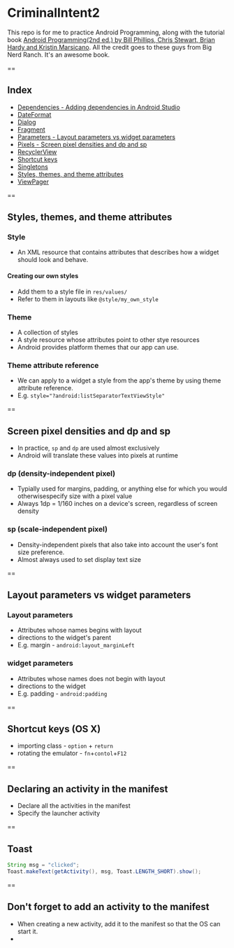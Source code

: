 # CriminalIntent2

This repo is for me to practice Android Programming, along with the tutorial book [Android Programming(2nd ed.) by Bill Phillips, Chris Stewart, Brian Hardy and Kristin Marsicano](https://www.bignerdranch.com/blog/android-programming-the-big-nerd-ranch-guide-second-edition/). All the credit goes to these guys from Big Nerd Ranch. It's an awesome book.

==

## Index

- [Dependencies - Adding dependencies in Android Studio](https://github.com/mnishiguchi/CriminalIntent2/blob/master/_notebook/adding_dependency.md)
- [DateFormat](https://github.com/mnishiguchi/CriminalIntent2/blob/master/_notebook/formatting_date.md)
- [Dialog](https://github.com/mnishiguchi/CriminalIntent2/blob/master/_notebook/dialog.md)
- [Fragment](https://github.com/mnishiguchi/CriminalIntent2/blob/master/_notebook/fragment.md)
- [Parameters - Layout parameters vs widget parameters](https://github.com/mnishiguchi/CriminalIntent2#layout-parameters-vs-widget-parameters)
- [Pixels - Screen pixel densities and dp and sp](https://github.com/mnishiguchi/CriminalIntent2#screen-pixel-densities-and-dp-and-sp)
- [RecyclerView](https://github.com/mnishiguchi/CriminalIntent2/blob/master/_notebook/recycler_view.md)
- [Shortcut keys](https://github.com/mnishiguchi/CriminalIntent2#shortcut-keys)
- [Singletons](https://github.com/mnishiguchi/CriminalIntent2/blob/master/_notebook/Singletons.md)
- [Styles, themes, and theme attributes](https://github.com/mnishiguchi/CriminalIntent2#styles-themes-and-theme-attributes)
- [ViewPager](https://github.com/mnishiguchi/CriminalIntent2/blob/master/_notebook/view_pager.md)

==

## Styles, themes, and theme attributes

### Style
- An XML resource that contains attributes that describes how a widget should look and behave.

#### Creating our own styles

- Add them to a style file in `res/values/`
- Refer to them in layouts like `@style/my_own_style`

### Theme

- A collection of styles
- A style resource whose attributes point to other stye resources
- Android provides platform themes that our app can use.

### Theme attribute reference

- We can apply to a widget a style from the app's theme by using theme attribute reference.
- E.g. `style="?android:listSeparatorTextViewStyle"`

==

## Screen pixel densities and dp and sp

- In practice, `sp` and `dp` are used almost exclusively
- Android will translate these values into pixels at runtime

### dp (density-independent pixel)

- Typially used for margins, padding, or anything else for which you would otherwisespecify size with a pixel value
- Always 1dp = 1/160 inches on a device's screen, regardless of screen density

### sp (scale-independent pixel)

- Density-independent pixels that also take into account the user's font size preference.
- Almost always used to set display text size

==

## Layout parameters vs widget parameters

### Layout parameters
- Attributes whose names begins with layout
- directions to the widget's parent
- E.g. margin - `android:layout_marginLeft`

### widget parameters
- Attributes whose names does not begin with layout
- directions to the widget
- E.g. padding - `android:padding`

==

## Shortcut keys (OS X)

- importing class - `option` + `return`
- rotating the emulator - `fn`+`contol`+`F12`

==

## Declaring an activity in the manifest

- Declare all the activities in the manifest
- Specify the launcher activity

==

## Toast

```java
String msg = "clicked";
Toast.makeText(getActivity(), msg, Toast.LENGTH_SHORT).show();
```

==

## Don't forget to add an activity to the manifest
- When creating a new activity, add it to the manifest so that the OS can start it.
- 
